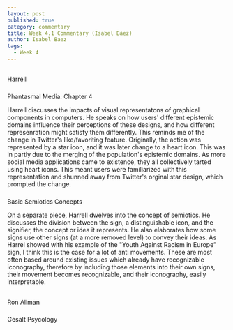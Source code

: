 ```yaml
---
layout: post
published: true
category: commentary
title: Week 4.1 Commentary (Isabel Báez)
author: Isabel Baez
tags:
  - Week 4
---
```

##

Harrell

###

Phantasmal Media: Chapter 4

Harrell discusses the impacts of visual representatons of graphical components in computers. He speaks on how users' different epistemic domains influence their perceptions of these designs, and how different represenration might satisfy them differently. This reminds me of the change in Twitter's like/favoriting feature. Originally, the action was represented by a star icon, and it was later change to a heart icon. This was in partly due to the merging of the population's epistemic domains. As more social media applications came to existence, they all collectively tarted using heart icons. This meant users were familiarized with this representation and shunned away from Twitter's orginal star design, which prompted the change. 

###

Basic Semiotics Concepts

On a separate piece, Harrell dwelves into the concept of semiotics. He discusses the division between the sign, a distinguishable icon, and the signifier, the concept or idea it represents. He also elaborates how some signs use other signs (at a more removed level) to convey their ideas. As Harrel showed with his example of the "Youth Against Racism in Europe” sign, I think this is the case for a lot of anti movements. These are most often based around existing issues which already have recognizable iconography, therefore by including those elements into their own signs, their movement becomes recognizable, and their iconography, easily interpretable. 

##

Ron Allman

###

Gesalt Psycology





